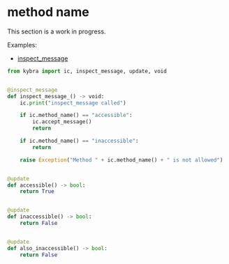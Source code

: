 # method name

This section is a work in progress.

Examples:

-   [inspect_message](https://github.com/demergent-labs/kybra/tree/main/examples/inspect_message)

```python
from kybra import ic, inspect_message, update, void


@inspect_message
def inspect_message_() -> void:
    ic.print("inspect_message called")

    if ic.method_name() == "accessible":
        ic.accept_message()
        return

    if ic.method_name() == "inaccessible":
        return

    raise Exception("Method " + ic.method_name() + " is not allowed")


@update
def accessible() -> bool:
    return True


@update
def inaccessible() -> bool:
    return False


@update
def also_inaccessible() -> bool:
    return False
```
